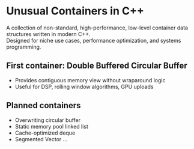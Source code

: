 # Unusual Containers in C++

A collection of non-standard, high-performance, low-level container data structures written in modern C++.  
Designed for niche use cases, performance optimization, and systems programming.

## First container: Double Buffered Circular Buffer
- Provides contiguous memory view without wraparound logic
- Useful for DSP, rolling window algorithms, GPU uploads

## Planned containers
- Overwriting circular buffer
- Static memory pool linked list
- Cache-optimized deque
- Segmented Vector
...
